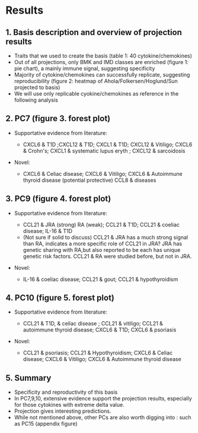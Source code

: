 # Results


## 1. Basis description and overview of projection results

   * Traits that we used to create the basis (table 1: 40 cytokine/chemokines)
   * Out of all projections, only BMK and IMD classes are enriched (figure 1: pie chart), a mainly immune signal, suggesting specificity 
   * Majority of cytokine/chemokines can successfully replicate, suggesting reproducibility (figure 2: heatmap of Ahola/Folkersen/Hoglund/Sun projected to basis)
   * We will use only replicable cyokine/chemokines as reference in the following analysis


## 2. PC7 (figure 3. forest plot)

 * Supportative evidence from literature:
   * CXCL6 & T1D ;CXCL12 & T1D; CXCL1 & T1D; CXCL12 & Vitiligo; CXCL6 & Crohn's; CXCL1 & systematic lupus eryth ; CXCL12 & sarcoidosis
   
 * Novel:
   * CXCL6 & Celiac disease; CXCL6 & Vitiligo; CXCL6 & Autoimmune thyroid disease (potential protective) CCL8 & diseases

## 3. PC9 (figure 4. forest plot)

 * Supportative evidence from literature:
   * CCL21 & JRA (strong) RA (weak); CCL21 & T1D; CCL21 & coeliac disease; IL-16 & T1D
   * (Not sure if solid to discuss) CCL21 & JRA has a much strong signal than RA, indicates a more specific role of CCL21 in JRA? JRA has genetic sharing with RA,but also reported to be 
    each has unique genetic risk factors. CCL21 & RA were studied before, but not in JRA.
   
 * Novel:
   * IL-16 & coeliac disease; CCL21 & gout; CCL21 & hypothyroidism

## 4. PC10 (figure 5. forest plot)

 * Supportative evidence from literature:
   * CCL21 & T1D, & celiac disease ; CCL21 & vitiligo; CCL21 & autoimmune thyroid disease; CXCL6 & T1D; CXCL6 & psoriasis 
   
 * Novel:
   * CCL21 & psoriasis; CCL21 & Hypothyroidism; CXCL6 & Celiac disease; CXCL6 & Vitiligo; CXCL6 & Autoimmune thyroid disease


## 5. Summary
 * Specificity and reproductivity of this basis
 * In PC7,9,10, extensive evidence support the projection results, especially for those cytokines with extreme delta value. 
 * Projection gives interesting predictions.
 * While not mentioned above, other PCs are also worth digging into : such as PC15 (appendix figure)







